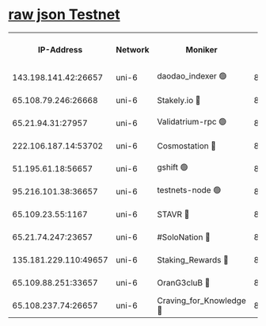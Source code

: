 [raw json Testnet](https://rpc-check.junot.stavr.tech/junot/rpc-junot-result.json)
=


<table><tr><th>IP-Address</th><th>Network</th><th>Moniker</th><th>Latest Block Height</th><th>Earliest Block Height</th><th>Catching Up</th><th>Tx Index</th><th>Voting Power</th><th>Scan Time</th></tr><tr><td>143.198.141.42:26657</td><td>uni-6</td><td>daodao_indexer 🟢</td><td>8637569</td><td>1</td><td>False</td><td>off</td><td>0</td><td>2024-03-07T04:15:40.033189577UTC</td></tr><tr><td>65.108.79.246:26668</td><td>uni-6</td><td>Stakely.io 🔴</td><td>8637566</td><td>1570872</td><td>False</td><td>on</td><td>11</td><td>2024-03-07T04:15:29.809549337UTC</td></tr><tr><td>65.21.94.31:27957</td><td>uni-6</td><td>Validatrium-rpc 🟢</td><td>8637565</td><td>2943363</td><td>False</td><td>on</td><td>0</td><td>2024-03-07T04:15:25.407914116UTC</td></tr><tr><td>222.106.187.14:53702</td><td>uni-6</td><td>Cosmostation 🔴</td><td>8637561</td><td>7473037</td><td>False</td><td>on</td><td>109003</td><td>2024-03-07T04:15:23.080759766UTC</td></tr><tr><td>51.195.61.18:56657</td><td>uni-6</td><td>gshift 🟢</td><td>8559900</td><td>7691417</td><td>False</td><td>on</td><td>0</td><td>2024-03-07T04:15:11.562989221UTC</td></tr><tr><td>95.216.101.38:36657</td><td>uni-6</td><td>testnets-node 🟢</td><td>8637567</td><td>8116304</td><td>False</td><td>on</td><td>0</td><td>2024-03-07T04:15:32.138095867UTC</td></tr><tr><td>65.109.23.55:1167</td><td>uni-6</td><td>STAVR 🔴</td><td>8637569</td><td>8207211</td><td>False</td><td>off</td><td>6056</td><td>2024-03-07T04:15:36.522593341UTC</td></tr><tr><td>65.21.74.247:23657</td><td>uni-6</td><td>#SoloNation 🔴</td><td>8637569</td><td>8237483</td><td>False</td><td>on</td><td>112</td><td>2024-03-07T04:15:39.187302588UTC</td></tr><tr><td>135.181.229.110:49657</td><td>uni-6</td><td>Staking_Rewards 🔴</td><td>8637570</td><td>8388763</td><td>False</td><td>on</td><td>1008</td><td>2024-03-07T04:15:44.725368589UTC</td></tr><tr><td>65.109.88.251:33657</td><td>uni-6</td><td>OranG3cluB 🔴</td><td>8637570</td><td>8418953</td><td>False</td><td>on</td><td>11</td><td>2024-03-07T04:15:44.417952425UTC</td></tr><tr><td>65.108.237.74:26657</td><td>uni-6</td><td>Craving_for_Knowledge 🔴</td><td>8637569</td><td>8509474</td><td>False</td><td>on</td><td>9004</td><td>2024-03-07T04:15:36.854974300UTC</td></tr></table>